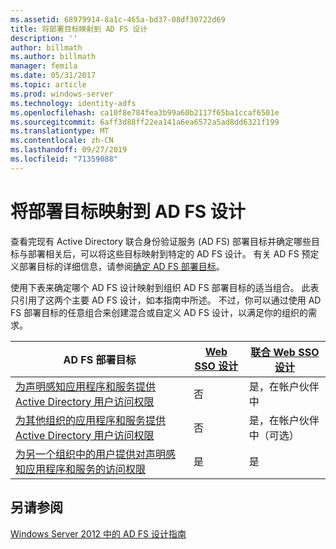 ```yaml
---
ms.assetid: 68979914-8a1c-465a-bd37-08df30722d69
title: 将部署目标映射到 AD FS 设计
description: ''
author: billmath
ms.author: billmath
manager: femila
ms.date: 05/31/2017
ms.topic: article
ms.prod: windows-server
ms.technology: identity-adfs
ms.openlocfilehash: ca10f8e784fea3b99a60b2117f65ba1ccaf6501e
ms.sourcegitcommit: 6aff3d88ff22ea141a6ea6572a5ad8dd6321f199
ms.translationtype: MT
ms.contentlocale: zh-CN
ms.lasthandoff: 09/27/2019
ms.locfileid: "71359088"
---
```

# <a name="mapping-your-deployment-goals-to-an-ad-fs-design"></a>将部署目标映射到 AD FS 设计


查看完现有 Active Directory 联合身份验证服务 \(AD FS\) 部署目标并确定哪些目标与部署相关后，可以将这些目标映射到特定的 AD FS 设计。 有关 AD FS 预定义部署目标的详细信息，请参阅[确定 AD FS 部署目标](Identifying-Your-AD-FS-Deployment-Goals.md)。  
  
使用下表来确定哪个 AD FS 设计映射到组织 AD FS 部署目标的适当组合。 此表只引用了这两个主要 AD FS 设计，如本指南中所述。 不过，你可以通过使用 AD FS 部署目标的任意组合来创建混合或自定义 AD FS 设计，以满足你的组织的需求。  
  
|AD FS 部署目标|[Web SSO 设计](Web-SSO-Design.md)|[联合 Web SSO 设计](Federated-Web-SSO-Design.md)|  
|---------------------------------------------------------------------------|----------------------------------------------------------------------------------|--------------------------------------------------------------------------------------------|  
|[为声明感知应用程序和服务提供 Active Directory 用户访问权限](Provide-Your-Active-Directory-Users-Access-to-Your-Claims-Aware-Applications-and-Services.md)|否|是，在帐户伙伴中|  
|[为其他组织的应用程序和服务提供 Active Directory 用户访问权限](Provide-Your-Active-Directory-Users-Access-to-the-Applications-and-Services-of-Other-Organizations.md)|否|是，在帐户伙伴中（可选）|  
|[为另一个组织中的用户提供对声明感知应用程序和服务的访问权限](Provide-Users-in-Another-Organization-Access-to-Your-Claims-Aware-Applications-and-Services.md)|是|是|  

## <a name="see-also"></a>另请参阅
[Windows Server 2012 中的 AD FS 设计指南](AD-FS-Design-Guide-in-Windows-Server-2012.md)
  

